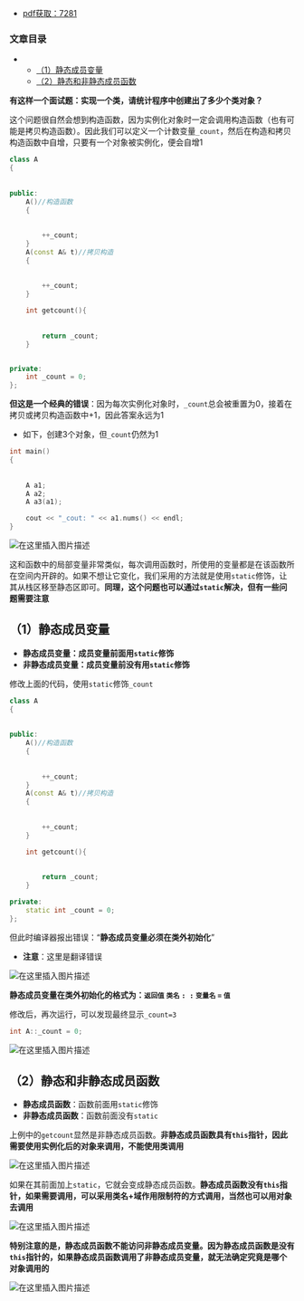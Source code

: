  

- [pdf获取：7281](https://url18.ctfile.com/f/22722418-803656481-b71b2c)

### 文章目录

- - [（1）静态成员变量](#1_54)
  - [（2）静态和非静态成员函数](#2_103)

**有这样一个面试题：实现一个类，请统计程序中创建出了多少个类对象？**

这个问题很自然会想到构造函数，因为实例化对象时一定会调用构造函数（也有可能是拷贝构造函数）。因此我们可以定义一个计数变量`_count`，然后在构造和拷贝构造函数中自增，只要有一个对象被实例化，便会自增1

```cpp
class A
{
            
            
public:
    A()//构造函数
    {
            
            
        ++_count;
    }
    A(const A& t)//拷贝构造
    {
            
            
        ++_count;
    }

    int getcount(){
            
            
        return _count;
    }


private:
    int _count = 0;
};
```

**但这是一个经典的错误**：因为每次实例化对象时，`_count`总会被重置为0，接着在拷贝或拷贝构造函数中+1，因此答案永远为1

 -    如下，创建3个对象，但`_count`仍然为1

```cpp
int main()
{
            
            
    A a1;
    A a2;
    A a3(a1);

    cout << "_cout: " << a1.nums() << endl;
}
```

![在这里插入图片描述](https://ziquyun.com/main/csdn/img?url=https%3A%2F%2Fimg-blog.csdnimg.cn%2F7be6c9b654c04c499f7253be325e478c.png&rfUrl=https%3A%2F%2Fzhangxing-tech.blog.csdn.net%2Farticle%2Fdetails%2F117637732)

这和函数中的局部变量非常类似，每次调用函数时，所使用的变量都是在该函数所在空间内开辟的。如果不想让它变化，我们采用的方法就是使用`static`修饰，让其从栈区移至静态区即可。**同理，这个问题也可以通过`static`解决，但有一些问题需要注意**

## （1）静态成员变量

- **静态成员变量：成员变量前面用`static`修饰**
- **非静态成员变量：成员变量前没有用`static`修饰**

修改上面的代码，使用`static`修饰`_count`

```cpp
class A
{
            
            
public:
    A()//构造函数
    {
            
            
        ++_count;
    }
    A(const A& t)//拷贝构造
    {
            
            
        ++_count;
    }

    int getcount(){
            
            
        return _count;
    }

private:
    static int _count = 0;
};
```

但此时编译器报出错误：“**静态成员变量必须在类外初始化**”

- **注意**：这里是翻译错误

![在这里插入图片描述](https://ziquyun.com/main/csdn/img?url=https%3A%2F%2Fimg-blog.csdnimg.cn%2Ff703debbaeb14aea9ce7846b99c2283b.png&rfUrl=https%3A%2F%2Fzhangxing-tech.blog.csdn.net%2Farticle%2Fdetails%2F117637732)

**静态成员变量在类外初始化的格式为：`返回值` `类名` `: :` `变量名` `=` `值`**

修改后，再次运行，可以发现最终显示`_count=3`

```cpp
int A::_count = 0;
```

![在这里插入图片描述](https://ziquyun.com/main/csdn/img?url=https%3A%2F%2Fimg-blog.csdnimg.cn%2F3db3ecef61a048c09a1c8b881b4f041f.png&rfUrl=https%3A%2F%2Fzhangxing-tech.blog.csdn.net%2Farticle%2Fdetails%2F117637732)

## （2）静态和非静态成员函数

- **静态成员函数**：函数前面用`static`修饰
- **非静态成员函数**：函数前面没有`static`

上例中的`getcount`显然是非静态成员函数。**非静态成员函数具有`this`指针，因此需要使用实例化后的对象来调用，不能使用类调用**

![在这里插入图片描述](https://ziquyun.com/main/csdn/img?url=https%3A%2F%2Fimg-blog.csdnimg.cn%2F3d8e9501e2bc4310afc9ecaf497d186e.png&rfUrl=https%3A%2F%2Fzhangxing-tech.blog.csdn.net%2Farticle%2Fdetails%2F117637732)

如果在其前面加上`static`，它就会变成静态成员函数。**静态成员函数没有`this`指针，如果需要调用，可以采用类名+域作用限制符的方式调用，当然也可以用对象去调用**

![在这里插入图片描述](https://ziquyun.com/main/csdn/img?url=https%3A%2F%2Fimg-blog.csdnimg.cn%2F953d1a8db06d417380b712d0f7a1fd1b.png&rfUrl=https%3A%2F%2Fzhangxing-tech.blog.csdn.net%2Farticle%2Fdetails%2F117637732)

**特别注意的是，静态成员函数不能访问非静态成员变量。因为静态成员函数是没有`this`指针的，如果静态成员函数调用了非静态成员变量，就无法确定究竟是哪个对象调用的**

![在这里插入图片描述](https://ziquyun.com/main/csdn/img?url=https%3A%2F%2Fimg-blog.csdnimg.cn%2F08569acf713f4c2281afcdac7dcb28c4.png&rfUrl=https%3A%2F%2Fzhangxing-tech.blog.csdn.net%2Farticle%2Fdetails%2F117637732)